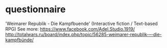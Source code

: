 # questionnaire
'Weimarer Republik - Die Kampfbuende' 
(Interactive fiction / Text-based RPG)
See more:
https://www.facebook.com/Adel.Studio.1919/
http://totalwars.ru/board/index.php/topic/56285-weimarer-republik-–-die-kampfbünde/
